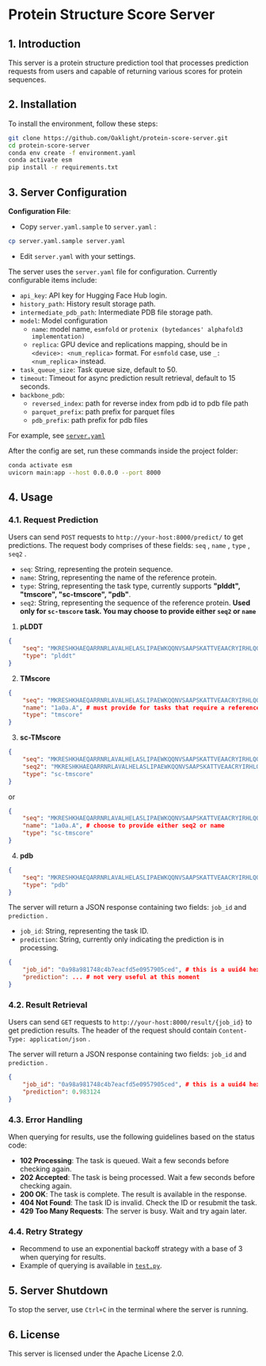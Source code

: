 # Protein Structure Score Server

## 1. Introduction

This server is a protein structure prediction tool that processes prediction requests from users and capable of returning various scores for protein sequences.

## 2. Installation

To install the environment, follow these steps:

```bash
git clone https://github.com/Oaklight/protein-score-server.git
cd protein-score-server
conda env create -f environment.yaml
conda activate esm
pip install -r requirements.txt
```

## 3. Server Configuration

**Configuration File**: 
   - Copy `server.yaml.sample` to `server.yaml` :

     

```bash
cp server.yaml.sample server.yaml
```

   - Edit `server.yaml` with your settings.

The server uses the `server.yaml` file for configuration. Currently configurable items include:

* `api_key`: API key for Hugging Face Hub login.
* `history_path`: History result storage path.
* `intermediate_pdb_path`: Intermediate PDB file storage path.
* `model`: Model configuration
    - `name`: model name, `esmfold` or `protenix (bytedances' alphafold3 implementation)`
    - `replica`: GPU device and replications mapping, should be in `<device>: <num_replica>` format. For `esmfold` case, use `_: <num_replica>` instead.
* `task_queue_size`: Task queue size, default to 50.
* `timeout`: Timeout for async prediction result retrieval, default to 15 seconds.
* `backbone_pdb`:
    - `reversed_index`: path for reverse index from pdb id to pdb file path
    - `parquet_prefix`: path prefix for parquet files
    - `pdb_prefix`: path prefix for pdb files

For example, see [ `server.yaml` ](./server.yaml)

After the config are set, run these commands inside the project folder:

```bash
conda activate esm
uvicorn main:app --host 0.0.0.0 --port 8000
```

## 4. Usage

### 4.1. Request Prediction

Users can send `POST` requests to `http://your-host:8000/predict/` to get predictions. The request body comprises of these fields: `seq` , `name` , `type` , `seq2` .

* `seq`: String, representing the protein sequence.
* `name`: String, representing the name of the reference protein.
* `type`: String, representing the task type, currently supports **"plddt", "tmscore", "sc-tmscore", "pdb"**.
* `seq2`: String, representing the sequence of the reference protein. **Used only for `sc-tmscore` task. You may choose to provide either `seq2` or `name`**

1. **pLDDT**

```json
{
    "seq": "MKRESHKHAEQARRNRLAVALHELASLIPAEWKQQNVSAAPSKATTVEAACRYIRHLQQNGST",
    "type": "plddt"
}
```

2. **TMscore**

```json
{
    "seq": "MKRESHKHAEQARRNRLAVALHELASLIPAEWKQQNVSAAPSKATTVEAACRYIRHLQQNGST",
    "name": "1a0a.A", # must provide for tasks that require a reference structure
    "type": "tmscore"
}
```

3. **sc-TMscore**

```json
{
    "seq": "MKRESHKHAEQARRNRLAVALHELASLIPAEWKQQNVSAAPSKATTVEAACRYIRHLQQNGST",
    "seq2": "MKRESHKHAEQARRNRLAVALHELASLIPAEWKQQNVSAAPSKATTVEAACRYIRHLQQNGST", # choose to provide either seq2 or name
    "type": "sc-tmscore"
}
```

or

```json
{
    "seq": "MKRESHKHAEQARRNRLAVALHELASLIPAEWKQQNVSAAPSKATTVEAACRYIRHLQQNGST",
    "name": "1a0a.A", # choose to provide either seq2 or name
    "type": "sc-tmscore"
}
```

4. **pdb**

```json
{
    "seq": "MKRESHKHAEQARRNRLAVALHELASLIPAEWKQQNVSAAPSKATTVEAACRYIRHLQQNGST",
    "type": "pdb"
}
```

The server will return a JSON response containing two fields: `job_id` and `prediction` .

* `job_id`: String, representing the task ID.
* `prediction`: String, currently only indicating the prediction is in processing.

```json
{
    "job_id": "0a98a981748c4b7eacfd5e0957905ced", # this is a uuid4 hex string
    "prediction": ... # not very useful at this moment
}
```

### 4.2. Result Retrieval

Users can send `GET` requests to `http://your-host:8000/result/{job_id}` to get prediction results. The header of the request should contain `Content-Type: application/json` .

The server will return a JSON response containing two fields: `job_id` and `prediction` .

```json
{
    "job_id": "0a98a981748c4b7eacfd5e0957905ced", # this is a uuid4 hex string
    "prediction": 0.983124
}
```

### 4.3. Error Handling

When querying for results, use the following guidelines based on the status code:
- **102 Processing**: The task is queued. Wait a few seconds before checking again.
- **202 Accepted**: The task is being processed. Wait a few seconds before checking again.
- **200 OK**: The task is complete. The result is available in the response.
- **404 Not Found**: The task ID is invalid. Check the ID or resubmit the task.
- **429 Too Many Requests**: The server is busy. Wait and try again later.

### 4.4. Retry Strategy

* Recommend to use an exponential backoff strategy with a base of 3 when querying for results.
* Example of querying is available in [`test.py`](test.py).

## 5. Server Shutdown

To stop the server, use `Ctrl+C` in the terminal where the server is running.

## 6. License

This server is licensed under the Apache License 2.0.
